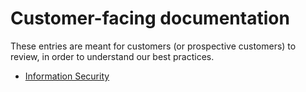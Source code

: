 # Customer-facing documentation

These entries are meant for customers (or prospective customers) to review, in order to understand our best practices.


- [Information Security](./customer/infosec.md)
